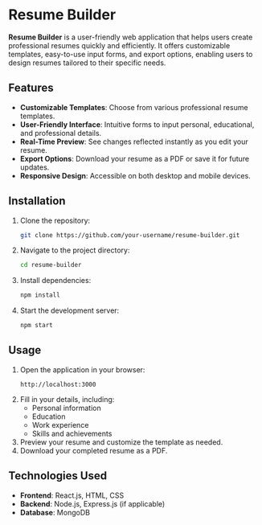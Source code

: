 # Resume Builder

**Resume Builder** is a user-friendly web application that helps users create professional resumes quickly and efficiently. It offers customizable templates, easy-to-use input forms, and export options, enabling users to design resumes tailored to their specific needs.

## Features

- **Customizable Templates**: Choose from various professional resume templates.
- **User-Friendly Interface**: Intuitive forms to input personal, educational, and professional details.
- **Real-Time Preview**: See changes reflected instantly as you edit your resume.
- **Export Options**: Download your resume as a PDF or save it for future updates.
- **Responsive Design**: Accessible on both desktop and mobile devices.

## Installation

1. Clone the repository:
   ```bash
   git clone https://github.com/your-username/resume-builder.git
   ```
2. Navigate to the project directory:
   ```bash
   cd resume-builder
   ```
3. Install dependencies:
   ```bash
   npm install
   ```
4. Start the development server:
   ```bash
   npm start
   ```

## Usage

1. Open the application in your browser:
   ```
   http://localhost:3000
   ```
2. Fill in your details, including:
   - Personal information
   - Education
   - Work experience
   - Skills and achievements
3. Preview your resume and customize the template as needed.
4. Download your completed resume as a PDF.

## Technologies Used

- **Frontend**: React.js, HTML, CSS
- **Backend**: Node.js, Express.js (if applicable)
- **Database**: MongoDB 









